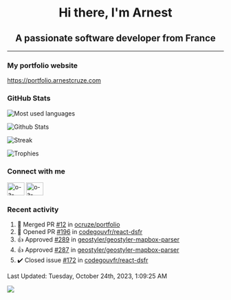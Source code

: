 <h1 align="center">Hi there, I'm Arnest</h1>
<h2 align="center">A passionate software developer from France</h2>

---

### My portfolio website

https://portfolio.arnestcruze.com

### GitHub Stats

![Most used languages](https://github-readme-stats.vercel.app/api/top-langs/?username=ocruze&langs_count=10&layout=compact&hide=tsql)

![Github Stats](https://github-readme-stats.vercel.app/api?username=ocruze&count_private=true&show_icons=true&title_color=fff&text_color=fff&bg_color=30,36d1dc,904e95)

![Streak](https://github-readme-streak-stats.herokuapp.com/?user=ocruze&)

![Trophies](https://github-profile-trophy.vercel.app/?username=ocruze)

### Connect with me

<p align="left">
  <a href="mailto:o.cruze@live.com" target="blank"><img align="center" src="https://upload.wikimedia.org/wikipedia/commons/d/df/Microsoft_Office_Outlook_%282018%E2%80%93present%29.svg" alt="o-a-cruze" height="30" width="40" /></a>
  <a href="https://linkedin.com/in/o-a-cruze" target="blank"><img align="center" src="https://raw.githubusercontent.com/rahuldkjain/github-profile-readme-generator/master/src/images/icons/Social/linked-in-alt.svg" alt="o-a-cruze" height="30" width="40" /></a>
</p>

### Recent activity

<!--RECENT_ACTIVITY:start-->
1. 🎉 Merged PR [#12](https://github.com/ocruze/portfolio/pull/12) in [ocruze/portfolio](https://github.com/ocruze/portfolio)
2. 💪 Opened PR [#196](https://github.com/codegouvfr/react-dsfr/pull/196) in [codegouvfr/react-dsfr](https://github.com/codegouvfr/react-dsfr)
3. 👍 Approved [#289](https://github.com/geostyler/geostyler-mapbox-parser/pull/289#pullrequestreview-1610678677) in [geostyler/geostyler-mapbox-parser](https://github.com/geostyler/geostyler-mapbox-parser)
4. 👍 Approved [#287](https://github.com/geostyler/geostyler-mapbox-parser/pull/287#pullrequestreview-1610675128) in [geostyler/geostyler-mapbox-parser](https://github.com/geostyler/geostyler-mapbox-parser)
5. ✔️ Closed issue [#172](https://github.com/codegouvfr/react-dsfr/issues/172) in [codegouvfr/react-dsfr](https://github.com/codegouvfr/react-dsfr)
<!--RECENT_ACTIVITY:end-->

<!--RECENT_ACTIVITY:last_update-->
Last Updated: Tuesday, October 24th, 2023, 1:09:25 AM
<!--RECENT_ACTIVITY:last_update_end-->

[![](https://visitcount.itsvg.in/api?id=ocruze&label=Profile%20Views&pretty=false)](https://visitcount.itsvg.in)
